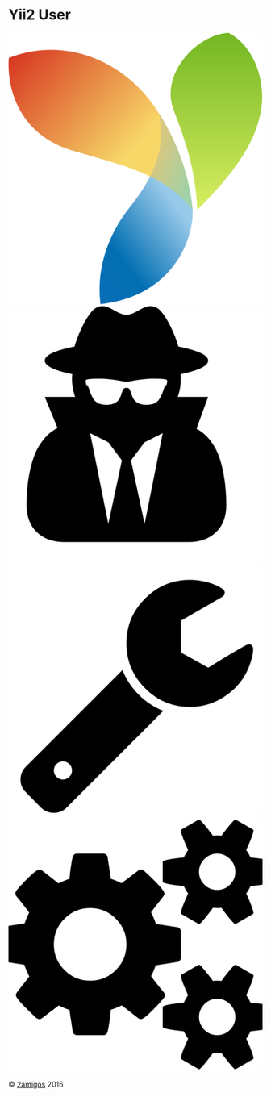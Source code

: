Yii2 User
=========

![](./docs/media/yii-logo.svg "")
![](./docs/media/user-secret.svg "")
![](./docs/media/wrench.svg "")
![](./docs/media/cogs.svg "")

© [2amigos](http://www.2amigos.us/) 2016
